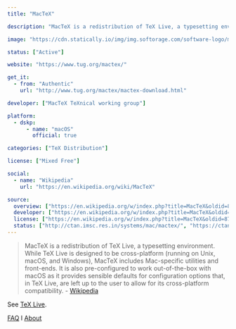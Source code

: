 ```yaml
---
title: "MacTeX"

description: "MacTeX is a redistribution of TeX Live, a typesetting environment which includes Mac-specific utilities and front-ends"

image: "https://cdn.statically.io/img/img.softorage.com/software-logo/mactex.png?h=64"

status: ["Active"]

website: "https://www.tug.org/mactex/"

get_it:
  - from: "Authentic"
    url: "http://www.tug.org/mactex/mactex-download.html"

developer: ["MacTeX TeXnical working group"]

platform:
  - dskp:
      - name: "macOS"
        official: true

categories: ["TeX Distribution"]

license: ["Mixed Free"]

social:
  - name: "Wikipedia"
    url: "https://en.wikipedia.org/wiki/MacTeX"

source:
  overview: ["https://en.wikipedia.org/w/index.php?title=MacTeX&oldid=870801269"]
  developer: ["https://en.wikipedia.org/w/index.php?title=MacTeX&oldid=870801269", "https://www.tug.org/mactex/aboutmactex.html"]
  license: ["https://en.wikipedia.org/w/index.php?title=MacTeX&oldid=870801269", "http://mirrors.ctan.org/systems/mac/mactex/Licenses.txt", "https://www.tug.org/mactex/src/License.rtf"]
  status: ["http://ctan.imsc.res.in/systems/mac/mactex/", "https://ctan.org/tex-archive/systems/mac/mactex"]
---
```

  > MacTeX is a redistribution of TeX Live, a typesetting environment. While TeX Live is designed to be cross-platform (running on Unix, macOS, and Windows), MacTeX includes Mac-specific utilities and front-ends. It is also pre-configured to work out-of-the-box with macOS as it provides sensible defaults for configuration options that, in TeX Live, are left up to the user to allow for its cross-platform compatibility. \- [Wikipedia](https://en.wikipedia.org/w/index.php?title=MacTeX&oldid=870801269)
  
  See [TeX Live](/software/tex-live/).
  
  [FAQ](https://www.tug.org/mactex/faq/)  I  [About](https://www.tug.org/mactex/aboutmactex.html)


